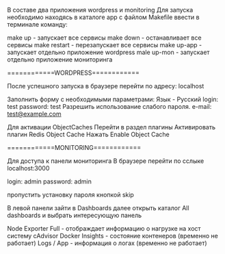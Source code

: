 В составе два приложения wordpress и monitoring
Для запуска необходимо находясь в каталоге арр с файлом Makefile ввести в терминале команду:

make up       - запускает все сервисы
make down     - останавливает все сервисы
make restart  - перезапускает все сервисы
make up-app   - запускает отдельно приложение wordpress
male up-mon   - запускает отдельно приложение мониторинга

============WORDPRESS============

После успешного запуска в браузере перейти по адресу:
localhost

Заполнить форму с необходимыми параметрами:
Язык - Русский 
login: test
password: test
Разрешить использование слабого пароля.
e-mail: test@example.com

Для активации ObjectCaches
Перейти в раздел плагины
Активировать плагин Redis Object Cache
Нажать Enable Object Cache

============MONITORING============

Для доступа к панели мониторинга
В браузере перейти по сслыке
localhost:3000

login: admin
password: admin

пропустить установку пароля кнопкой skip

В левой панели зайти в Dashboards далее открыть каталог All dashboards и выбрать интересующую 
панель

Node Exporter Full         - отображдает информацию о нагрузке на хост систему
cAdvisor Docker Insights   - состояние контенеров (временно не работает)
Logs / App                 - информация о логах (временно не работает)
